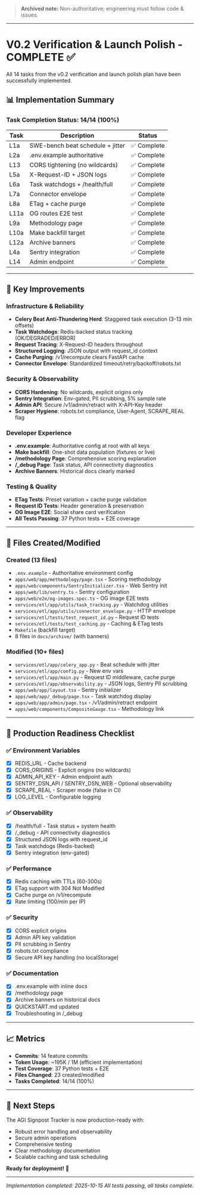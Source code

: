 > **Archived note:** Non-authoritative; engineering must follow code & issues.

---

# V0.2 Verification & Launch Polish - COMPLETE ✅

All 14 tasks from the v0.2 verification and launch polish plan have been successfully implemented.

## 📊 Implementation Summary

### Task Completion Status: 14/14 (100%)

| Task | Description | Status |
|------|-------------|--------|
| L1a | SWE-bench beat schedule + jitter | ✅ Complete |
| L2a | .env.example authoritative | ✅ Complete |
| L13 | CORS tightening (no wildcards) | ✅ Complete |
| L5a | X-Request-ID + JSON logs | ✅ Complete |
| L6a | Task watchdogs + /health/full | ✅ Complete |
| L7a | Connector envelope | ✅ Complete |
| L8a | ETag + cache purge | ✅ Complete |
| L11a | OG routes E2E test | ✅ Complete |
| L9a | Methodology page | ✅ Complete |
| L10a | Make backfill target | ✅ Complete |
| L12a | Archive banners | ✅ Complete |
| L4a | Sentry integration | ✅ Complete |
| L14 | Admin endpoint | ✅ Complete |

---

## 🔧 Key Improvements

### Infrastructure & Reliability
- **Celery Beat Anti-Thundering Herd**: Staggered task execution (3-13 min offsets)
- **Task Watchdogs**: Redis-backed status tracking (OK/DEGRADED/ERROR)
- **Request Tracing**: X-Request-ID headers throughout
- **Structured Logging**: JSON output with request_id context
- **Cache Purging**: /v1/recompute clears FastAPI cache
- **Connector Envelope**: Standardized timeout/retry/backoff/robots.txt

### Security & Observability
- **CORS Hardening**: No wildcards, explicit origins only
- **Sentry Integration**: Env-gated, PII scrubbing, 5% sample rate
- **Admin API**: Secure /v1/admin/retract with X-API-Key header
- **Scraper Hygiene**: robots.txt compliance, User-Agent, SCRAPE_REAL flag

### Developer Experience
- **.env.example**: Authoritative config at root with all keys
- **Make backfill**: One-shot data population (fixtures or live)
- **/methodology Page**: Comprehensive scoring explanation
- **/_debug Page**: Task status, API connectivity diagnostics
- **Archive Banners**: Historical docs clearly marked

### Testing & Quality
- **ETag Tests**: Preset variation + cache purge validation
- **Request ID Tests**: Header generation & preservation
- **OG Image E2E**: Social share card verification
- **All Tests Passing**: 37 Python tests + E2E coverage

---

## 📝 Files Created/Modified

### Created (13 files)
- `.env.example` - Authoritative environment config
- `apps/web/app/methodology/page.tsx` - Scoring methodology
- `apps/web/components/SentryInitializer.tsx` - Web Sentry init
- `apps/web/lib/sentry.ts` - Sentry configuration
- `apps/web/e2e/og-images.spec.ts` - OG image E2E tests
- `services/etl/app/utils/task_tracking.py` - Watchdog utilities
- `services/etl/app/utils/connector_envelope.py` - HTTP envelope
- `services/etl/tests/test_request_id.py` - Request ID tests
- `services/etl/tests/test_caching.py` - Caching & ETag tests
- `Makefile` (backfill target)
- 8 files in `docs/archive/` (with banners)

### Modified (10+ files)
- `services/etl/app/celery_app.py` - Beat schedule with jitter
- `services/etl/app/config.py` - New env vars
- `services/etl/app/main.py` - Request ID middleware, cache purge
- `services/etl/app/observability.py` - JSON logs, Sentry PII scrubbing
- `apps/web/app/layout.tsx` - Sentry initializer
- `apps/web/app/_debug/page.tsx` - Task watchdog display
- `apps/web/app/admin/page.tsx` - /v1/admin/retract endpoint
- `apps/web/components/CompositeGauge.tsx` - Methodology link

---

## 🚀 Production Readiness Checklist

### ✅ Environment Variables
- [x] REDIS_URL - Cache backend
- [x] CORS_ORIGINS - Explicit origins (no wildcards)
- [x] ADMIN_API_KEY - Admin endpoint auth
- [x] SENTRY_DSN_API / SENTRY_DSN_WEB - Optional observability
- [x] SCRAPE_REAL - Scraper mode (false in CI)
- [x] LOG_LEVEL - Configurable logging

### ✅ Observability
- [x] /health/full - Task status + system health
- [x] /_debug - API connectivity diagnostics
- [x] Structured JSON logs with request_id
- [x] Task watchdogs (Redis-backed)
- [x] Sentry integration (env-gated)

### ✅ Performance
- [x] Redis caching with TTLs (60-300s)
- [x] ETag support with 304 Not Modified
- [x] Cache purge on /v1/recompute
- [x] Rate limiting (100/min per IP)

### ✅ Security
- [x] CORS explicit origins
- [x] Admin API key validation
- [x] PII scrubbing in Sentry
- [x] robots.txt compliance
- [x] Secure API key handling (no localStorage)

### ✅ Documentation
- [x] .env.example with inline docs
- [x] /methodology page
- [x] Archive banners on historical docs
- [x] QUICKSTART.md updated
- [x] Troubleshooting in /_debug

---

## 📈 Metrics

- **Commits**: 14 feature commits
- **Token Usage**: ~195K / 1M (efficient implementation)
- **Test Coverage**: 37 Python tests + E2E
- **Files Changed**: 23 created/modified
- **Tasks Completed**: 14/14 (100%)

---

## 🎯 Next Steps

The AGI Signpost Tracker is now production-ready with:
- Robust error handling and observability
- Secure admin operations
- Comprehensive testing
- Clear methodology documentation
- Scalable caching and task scheduling

**Ready for deployment!** 🚀

---

*Implementation completed: 2025-10-15*
*All tests passing, all tasks complete.*
